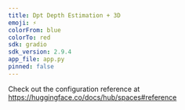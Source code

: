 ```yaml
---
title: Dpt Depth Estimation + 3D
emoji: ⚡
colorFrom: blue
colorTo: red
sdk: gradio
sdk_version: 2.9.4
app_file: app.py
pinned: false
---
```


Check out the configuration reference at https://huggingface.co/docs/hub/spaces#reference
